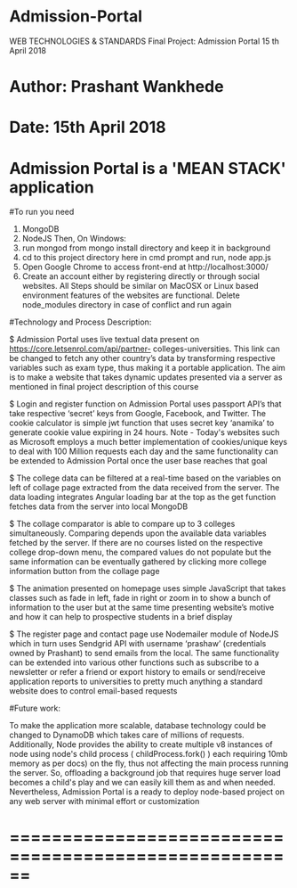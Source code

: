 # Admission-Portal
WEB TECHNOLOGIES & STANDARDS
Final Project: Admission Portal
15 th April 2018

# Author: Prashant Wankhede 
# Date: 15th April 2018
# Admission Portal is a 'MEAN STACK' application
#To run you need
1. MongoDB
2. NodeJS
Then,
On Windows:
1. run mongod from mongo install directory and keep it in background
2. cd to this project directory here in cmd prompt and run,
node app.js
3. Open Google Chrome to access front-end at
http://localhost:3000/
4. Create an account either by registering directly or through social websites. All
Steps should be similar on MacOSX or Linux based environment
features of the websites are functional. Delete node_modules directory in case of conflict and run again


#Technology and Process Description:


$ Admission Portal uses live textual data present on https://core.letsenrol.com/api/partner-
colleges-universities. This link can be changed to fetch any other country’s data by
transforming respective variables such as exam type, thus making it a portable application.
The aim is to make a website that takes dynamic updates presented via a server as mentioned
in final project description of this course

$ Login and register function on Admission Portal uses passport API’s that take respective
‘secret’ keys from Google, Facebook, and Twitter. The cookie calculator is simple jwt function
that uses secret key ‘anamika’ to generate cookie value expiring in 24 hours. Note - Today's
websites such as Microsoft employs a much better implementation of cookies/unique keys to
deal with 100 Million requests each day and the same functionality can be extended to
Admission Portal once the user base reaches that goal

$ The college data can be filtered at a real-time based on the variables on left of collage page
extracted from the data received from the server. The data loading integrates Angular loading
bar at the top as the get function fetches data from the server into local MongoDB

$ The collage comparator is able to compare up to 3 colleges simultaneously. Comparing depends
upon the available data variables fetched by the server. If there are no courses listed on the
respective college drop-down menu, the compared values do not populate but the same
information can be eventually gathered by clicking more college information button from the
collage page

$ The animation presented on homepage uses simple JavaScript that takes classes such as fade in
left, fade in right or zoom in to show a bunch of information to the user but at the same time
presenting website’s motive and how it can help to prospective students in a brief display

$ The register page and contact page use Nodemailer module of NodeJS which in turn uses
Sendgrid API with username ‘prashaw’ (credentials owned by Prashant) to send emails from
the local. The same functionality can be extended into various other functions such as
subscribe to a newsletter or refer a friend or export history to emails or send/receive
application reports to universities to pretty much anything a standard website does to control
email-based requests



#Future work:

To make the application more scalable, database technology could be changed to DynamoDB
which takes care of millions of requests. Additionally, Node provides the ability to create multiple v8
instances of node using node's child process ( childProcess.fork() ) each requiring 10mb memory as per
docs) on the fly, thus not affecting the main process running the server. So, offloading a background job
that requires huge server load becomes a child's play and we can easily kill them as and when needed.
Nevertheless, Admission Portal is a ready to deploy node-based project on any web server with minimal
effort or customization


======================================================
======================================================
